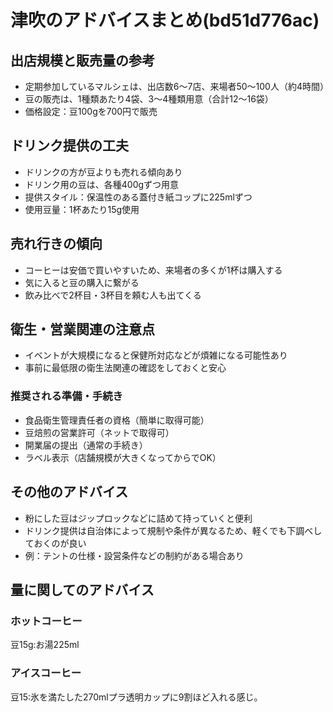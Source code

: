 # 津吹のアドバイスまとめ(bd51d776ac)

## 出店規模と販売量の参考
- 定期参加しているマルシェは、出店数6〜7店、来場者50〜100人（約4時間）
- 豆の販売は、1種類あたり4袋、3〜4種類用意（合計12〜16袋）
- 価格設定：豆100gを700円で販売

## ドリンク提供の工夫
- ドリンクの方が豆よりも売れる傾向あり
- ドリンク用の豆は、各種400gずつ用意
- 提供スタイル：保温性のある蓋付き紙コップに225mlずつ
- 使用豆量：1杯あたり15g使用

## 売れ行きの傾向
- コーヒーは安価で買いやすいため、来場者の多くが1杯は購入する
- 気に入ると豆の購入に繋がる
- 飲み比べで2杯目・3杯目を頼む人も出てくる

## 衛生・営業関連の注意点
- イベントが大規模になると保健所対応などが煩雑になる可能性あり
- 事前に最低限の衛生法関連の確認をしておくと安心

### 推奨される準備・手続き
- 食品衛生管理責任者の資格（簡単に取得可能）
- 豆焙煎の営業許可（ネットで取得可）
- 開業届の提出（通常の手続き）
- ラベル表示（店舗規模が大きくなってからでOK）

## その他のアドバイス
- 粉にした豆はジップロックなどに詰めて持っていくと便利
- ドリンク提供は自治体によって規制や条件が異なるため、軽くでも下調べしておくのが良い
- 例：テントの仕様・設営条件などの制約がある場合あり

## 量に関してのアドバイス
### ホットコーヒー
豆15g:お湯225ml

### アイスコーヒー
豆15:氷を満たした270mlプラ透明カップに9割ほど入れる感じ。


